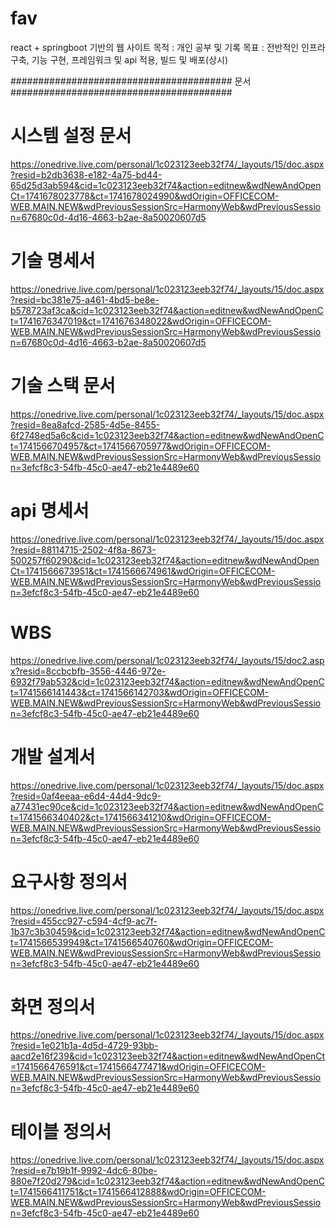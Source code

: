 # fav
react + springboot 기반의 웹 사이트
목적 : 개인 공부 및 기록
목표 : 전반적인 인프라 구축, 기능 구현, 프레임워크 및 api 적용, 빌드 및 배포(상시)

######################################## 문서 ########################################
# 시스템 설정 문서
https://onedrive.live.com/personal/1c023123eeb32f74/_layouts/15/doc.aspx?resid=b2db3638-e182-4a75-bd44-65d25d3ab594&cid=1c023123eeb32f74&action=editnew&wdNewAndOpenCt=1741678023778&ct=1741678024990&wdOrigin=OFFICECOM-WEB.MAIN.NEW&wdPreviousSessionSrc=HarmonyWeb&wdPreviousSession=67680c0d-4d16-4663-b2ae-8a50020607d5
# 기술 명세서
https://onedrive.live.com/personal/1c023123eeb32f74/_layouts/15/doc.aspx?resid=bc381e75-a461-4bd5-be8e-b578723af3ca&cid=1c023123eeb32f74&action=editnew&wdNewAndOpenCt=1741676347019&ct=1741676348022&wdOrigin=OFFICECOM-WEB.MAIN.NEW&wdPreviousSessionSrc=HarmonyWeb&wdPreviousSession=67680c0d-4d16-4663-b2ae-8a50020607d5
# 기술 스택 문서
https://onedrive.live.com/personal/1c023123eeb32f74/_layouts/15/doc.aspx?resid=8ea8afcd-2585-4d5e-8455-6f2748ed5a6c&cid=1c023123eeb32f74&action=editnew&wdNewAndOpenCt=1741566704957&ct=1741566705977&wdOrigin=OFFICECOM-WEB.MAIN.NEW&wdPreviousSessionSrc=HarmonyWeb&wdPreviousSession=3efcf8c3-54fb-45c0-ae47-eb21e4489e60
# api 명세서
https://onedrive.live.com/personal/1c023123eeb32f74/_layouts/15/doc.aspx?resid=88114715-2502-4f8a-8673-500257f60290&cid=1c023123eeb32f74&action=editnew&wdNewAndOpenCt=1741566673951&ct=1741566674961&wdOrigin=OFFICECOM-WEB.MAIN.NEW&wdPreviousSessionSrc=HarmonyWeb&wdPreviousSession=3efcf8c3-54fb-45c0-ae47-eb21e4489e60
# WBS
https://onedrive.live.com/personal/1c023123eeb32f74/_layouts/15/doc2.aspx?resid=8ccbcbfb-3556-4446-972e-6932f79ab532&cid=1c023123eeb32f74&action=editnew&wdNewAndOpenCt=1741566141443&ct=1741566142703&wdOrigin=OFFICECOM-WEB.MAIN.NEW&wdPreviousSessionSrc=HarmonyWeb&wdPreviousSession=3efcf8c3-54fb-45c0-ae47-eb21e4489e60
# 개발 설계서
https://onedrive.live.com/personal/1c023123eeb32f74/_layouts/15/doc.aspx?resid=0af4eeaa-e6d4-44d4-9dc9-a77431ec90ce&cid=1c023123eeb32f74&action=editnew&wdNewAndOpenCt=1741566340402&ct=1741566341210&wdOrigin=OFFICECOM-WEB.MAIN.NEW&wdPreviousSessionSrc=HarmonyWeb&wdPreviousSession=3efcf8c3-54fb-45c0-ae47-eb21e4489e60
# 요구사항 정의서
https://onedrive.live.com/personal/1c023123eeb32f74/_layouts/15/doc.aspx?resid=455cc927-c594-4cf9-ac7f-1b37c3b30459&cid=1c023123eeb32f74&action=editnew&wdNewAndOpenCt=1741566539949&ct=1741566540760&wdOrigin=OFFICECOM-WEB.MAIN.NEW&wdPreviousSessionSrc=HarmonyWeb&wdPreviousSession=3efcf8c3-54fb-45c0-ae47-eb21e4489e60
# 화면 정의서
https://onedrive.live.com/personal/1c023123eeb32f74/_layouts/15/doc.aspx?resid=1e021b1a-4d5d-4729-93bb-aacd2e16f239&cid=1c023123eeb32f74&action=editnew&wdNewAndOpenCt=1741566476591&ct=1741566477471&wdOrigin=OFFICECOM-WEB.MAIN.NEW&wdPreviousSessionSrc=HarmonyWeb&wdPreviousSession=3efcf8c3-54fb-45c0-ae47-eb21e4489e60
# 테이블 정의서
https://onedrive.live.com/personal/1c023123eeb32f74/_layouts/15/doc.aspx?resid=e7b19b1f-9992-4dc6-80be-880e7f20d279&cid=1c023123eeb32f74&action=editnew&wdNewAndOpenCt=1741566411751&ct=1741566412888&wdOrigin=OFFICECOM-WEB.MAIN.NEW&wdPreviousSessionSrc=HarmonyWeb&wdPreviousSession=3efcf8c3-54fb-45c0-ae47-eb21e4489e60
